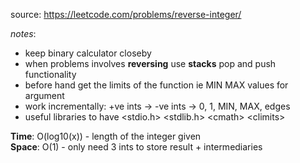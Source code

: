 source: https://leetcode.com/problems/reverse-integer/

*notes*: 
- keep binary calculator closeby
- when problems involves __reversing__ use __stacks__ pop and push functionality
- before hand get the limits of the function ie MIN MAX values for argument
- work incrementally: +ve ints -> -ve ints -> 0, 1, MIN, MAX, edges
- useful libraries to have
\<stdio.h>
\<stdlib.h>
\<cmath>
\<climits> 

**Time**: O(log10(x)) - length of the integer given  
**Space**: O(1) - only need 3 ints to store result + intermediaries  
